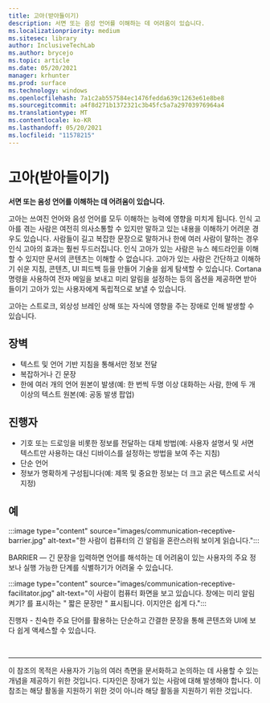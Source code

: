 ```yaml
---
title: 고아(받아들이기)
description: 서면 또는 음성 언어를 이해하는 데 어려움이 있습니다.
ms.localizationpriority: medium
ms.sitesec: library
author: InclusiveTechLab
ms.author: brycejo
ms.topic: article
ms.date: 05/20/2021
manager: krhunter
ms.prod: surface
ms.technology: windows
ms.openlocfilehash: 7a1c2ab557584ec1476fedda639c1263e61e8be8
ms.sourcegitcommit: a4f8d271b1372321c3b45fc5a7a29703976964a4
ms.translationtype: MT
ms.contentlocale: ko-KR
ms.lasthandoff: 05/20/2021
ms.locfileid: "11578215"
---
```

# <a name="aphasia-receptive"></a>고아(받아들이기)

**서면 또는 음성 언어를 이해하는 데 어려움이 있습니다.**

고아는 쓰여진 언어와 음성 언어를 모두 이해하는 능력에 영향을 미치게 됩니다. 인식 고아를 겪는 사람은 여전히 의사소통할 수 있지만 말하고 있는 내용을 이해하기 어려운 경우도 있습니다. 사람들이 길고 복잡한 문장으로 말하거나 한에 여러 사람이 말하는 경우 인식 고아의 효과는 훨씬 두드러집니다. 인식 고아가 있는 사람은 뉴스 헤드라인을 이해할 수 있지만 문서의 콘텐츠는 이해할 수 없습니다. 고아가 있는 사람은 간단하고 이해하기 쉬운 지침, 콘텐츠, UI 피드백 등을 만들어 기술을 쉽게 탐색할 수 있습니다. Cortana 명령을 사용하여 전자 메일을 보내고 미리 알림을 설정하는 등의 옵션을 제공하면 받아들이기 고아가 있는 사용자에게 독립적으로 보낼 수 있습니다.

고아는 스트로크, 외상성 브레인 상해 또는 자식에 영향을 주는 장애로 인해 발생할 수 있습니다.

## <a name="barriers"></a>장벽

* 텍스트 및 언어 기반 지침을 통해서만 정보 전달
* 복잡하거나 긴 문장
* 한에 여러 개의 언어 원본이 발생(예: 한 번씩 두명 이상 대화하는 사람, 한에 두 개 이상의 텍스트 원본(예: 공동 발생 팝업)

## <a name="facilitators"></a>진행자

* 기호 또는 드로잉을 비롯한 정보를 전달하는 대체 방법(예: 사용자 설명서 및 서면 텍스트만 사용하는 대신 디바이스를 설정하는 방법을 보여 주는 지침)
* 단순 언어
* 정보가 명확하게 구성됩니다(예: 제목 및 중요한 정보는 더 크고 굵은 텍스트로 서식 지정)

## <a name="examples"></a>예

:::image type="content" source="images/communication-receptive-barrier.jpg" alt-text="한 사람이 컴퓨터의 긴 알림을 혼란스러워 보이게 읽습니다.":::

BARRIER — 긴 문장을 입력하면 언어를 해석하는 데 어려움이 있는 사용자의 주요 정보나 실행 가능한 단계를 식별하기가 어려울 수 있습니다. 

:::image type="content" source="images/communication-receptive-facilitator.jpg" alt-text="이 사람이 컴퓨터 화면을 보고 있습니다. 창에는 미리 알림 켜기? 를 표시하는 &quot; 짧은 문장만 &quot; 표시됩니다. 이지안은 쉽게 다.":::

진행자 - 친숙한 주요 단어를 활용하는 단순하고 간결한 문장을 통해 콘텐츠와 UI에 보다 쉽게 액세스할 수 있습니다.

&nbsp;

[comment]: # (Footer 문)
___
이 참조의 목적은 사용자가 기능의 여러 측면을 문서화하고 논의하는 데 사용할 수 있는 개념을 제공하기 위한 것입니다. 디자인은 장애가 있는 사람에 대해 발생해야 합니다. 이 참조는 해당 활동을 지원하기 위한 것이 아니라 해당 활동을 지원하기 위한 것입니다. 